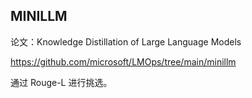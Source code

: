 

## MINILLM


论文：Knowledge Distillation of Large Language Models

https://github.com/microsoft/LMOps/tree/main/minillm





通过 Rouge-L 进行挑选。


